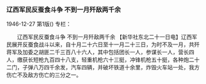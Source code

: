 ### 辽西军民反蚕食斗争  不到一月歼敌两千余

1946-12-27
第1版()
专栏：

　　辽西军民反蚕食斗争
    不到一月歼敌两千余
    【新华社东北二十一日电】辽西军民展开反蚕食战斗以来，自十月二十六日至十一月二十三日，为时不及一月，共歼蒋军及加委之胡匪二千三百八十六人，其中包括团长一人，参谋长一人，营长四人，缴获长短枪九百四十八支，轻重机枪六十三挺，冲锋机枪五十挺，各种炮二十二门，子弹八万四千余发，汽车四辆，并破坏铁道十余里，炸毁火车站一处，我方伤亡不及敌方伤亡的三分之一。
